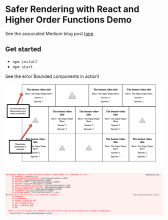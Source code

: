 # Safer Rendering with React and Higher Order Functions Demo

See the associated Medium blog post [here](https://medium.com/@ephraimpei/safer-rendering-in-react-with-higher-order-functions-and-componentdidcatch-30553d9d9133)

## Get started
* `npm install`
* `npm start`

See the error Bounded components in action!

![error bounded components](assets/png/safer-render-demo-ss.png)

![script errors](assets/png/safer-rendering-script-error-ss.png)
